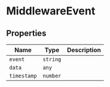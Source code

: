 # MiddlewareEvent

## Properties

| Name | Type | Description |
|------|------|-------------|
| `event` | `string` |  |
| `data` | `any` |  |
| `timestamp` | `number` |  |

